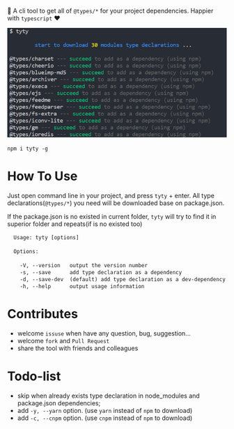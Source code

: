 :star2: A cli tool to get all of `@types/*` for your project dependencies. Happier with `typescript` :heart:

![](https://raw.githubusercontent.com/Bin-Huang/tyty/master/image/example.PNG)

```
npm i tyty -g
```

# How To Use

Just open command line in your project, and press `tyty` + enter. All type declarations(`@types/*`) you need will be downloaded base on package.json.

If the package.json is no existed in current folder, `tyty` will try to find it in superior folder and repeats(if is no existed too)

```
  Usage: tyty [options]

  Options:

    -V, --version   output the version number
    -s, --save      add type declaration as a dependency
    -d, --save-dev  (default) add type declaration as a dev-dependency
    -h, --help      output usage information
```

# Contributes
- welcome `issuse` when have any question, bug, suggestion...
- welcome `fork` and `Pull Request`
- share the tool with friends and colleagues

# Todo-list
- skip when already exists type declaration in node_modules and package.json dependencies;
- add `-y, --yarn` option. (use `yarn` instead of `npm` to download)
- add `-c, --cnpm` option. (use `cnpm` instead of `npm` to download)
